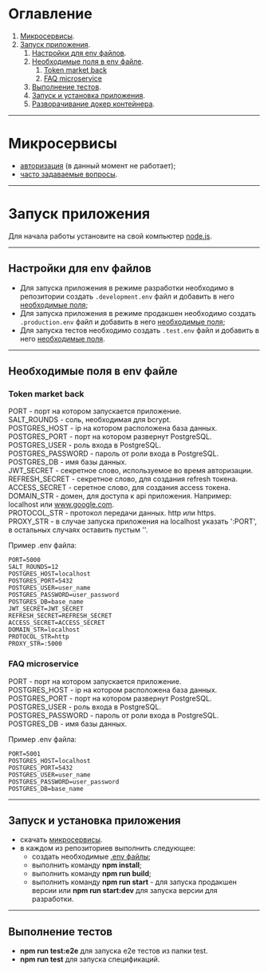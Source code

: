 
# Оглавление
1. [Микросервисы](#Микросервисы).
2. [Запуск приложения](#Запуск-приложения).
    1. [Настройки для env файлов](#Настройки-для-env-файлов).
    2. [Необходимые поля в env файле](#Необходимые-поля-в-env-файле).
        1. [Token market back](#Token-market-back)
        2. [FAQ microservice](#FAQ-microservice)
    3. [Выполнение тестов](#Выполнение-тестов).
    4. [Запуск и установка приложения](#Запуск-и-установка-приложения).
    5. [Разворачивание докер контейнера](#Разворачивание-докер-контейнера).

____
# Микросервисы

- [авторизация](https://gitlab.com/universal5/auth) (в данный момент не работает);
- [часто задаваемые вопросы](https://gitlab.com/universal5/faq).

____
# Запуск приложения

Для начала работы установите на свой компьютер [node.js](https://nodejs.org/en/blog/release/v16.14.2/).  

____
## Настройки для env файлов

- Для запуска приложения в режиме разработки необходимо в репозитории создать `.development.env` файл и добавить в него [необходимые поля](#Необходимые-поля-в-env-файле);
- Для запуска приложения в режиме продакшен необходимо создать `.production.env` файл и добавить в него [необходимые поля](#Необходимые-поля-в-env-файле);
- Для запуска тестов необходимо создать `.test.env` файл и добавить в него [необходимые поля](#Необходимые-поля-в-env-файле).

____
## Необходимые поля в env файле

### Token market back

PORT - порт на котором запускается приложение.  
SALT_ROUNDS - соль, необходимая для bcrypt.  
POSTGRES_HOST - ip на котором расположена база данных.  
POSTGRES_PORT - порт на котором развернут PostgreSQL.  
POSTGRES_USER - роль входа в PostgreSQL.  
POSTGRES_PASSWORD - пароль от роли входа в PostgreSQL.  
POSTGRES_DB - имя базы данных.  
JWT_SECRET - секретное слово, используемое во время авторизации.  
REFRESH_SECRET - секретное слово, для создания refresh токена.  
ACCESS_SECRET - серетное слово, для создания access токена.  
DOMAIN_STR - домен, для доступа к api приложения. Например: localhost или www.google.com.  
PROTOCOL_STR - протокол передачи данных. http или https.  
PROXY_STR - в случае запуска приложения на localhost указать ':PORT', в остальных случаях оставить пустым ''.  

Пример .env файла:  

```
PORT=5000
SALT_ROUNDS=12
POSTGRES_HOST=localhost
POSTGRES_PORT=5432
POSTGRES_USER=user_name
POSTGRES_PASSWORD=user_password
POSTGRES_DB=base_name
JWT_SECRET=JWT_SECRET
REFRESH_SECRET=REFRESH_SECRET
ACCESS_SECRET=ACCESS_SECRET
DOMAIN_STR=localhost
PROTOCOL_STR=http
PROXY_STR=:5000
```

### FAQ microservice
PORT - порт на котором запускается приложение.  
POSTGRES_HOST - ip на котором расположена база данных.  
POSTGRES_PORT - порт на котором развернут PostgreSQL.  
POSTGRES_USER - роль входа в PostgreSQL.  
POSTGRES_PASSWORD - пароль от роли входа в PostgreSQL.  
POSTGRES_DB - имя базы данных.  

Пример .env файла:  

```
PORT=5001
POSTGRES_HOST=localhost
POSTGRES_PORT=5432
POSTGRES_USER=user_name
POSTGRES_PASSWORD=user_password
POSTGRES_DB=base_name
```

____
## Запуск и установка приложения

- скачать [микросервисы](#Микросервисы).
- в каждом из репозиториев выполнить следующее:
    - создать необходимые [.env файлы](#Настройки-для-env-файлов);
    - выполнить команду **npm install**;
    - выполнить команду **npm run build**;
    - выполнить команду **npm run start** - для запуска продакшен версии или **npm run start:dev** для запуска версии для разработки.

____
## Выполнение тестов

- **npm run test:e2e** для запуска e2e тестов из папки test.
- **npm run test** для запуска спецификаций.
